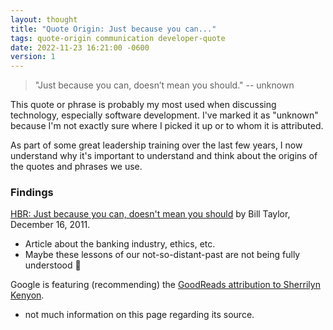 ```yaml
---
layout: thought
title: "Quote Origin: Just because you can..."
tags: quote-origin communication developer-quote
date: 2022-11-23 16:21:00 -0600
version: 1
---
```


> "Just because you can, doesn’t mean you should."
> -- unknown

This quote or phrase is probably my most used when discussing technology, especially software development. I've marked it as "unknown" because I'm not exactly sure where I picked it up or to whom it is attributed.

As part of some great leadership training over the last few years, I now understand why it's important to understand and think about the origins of the quotes and phrases we use.

### Findings

[HBR: Just because you can, doesn't mean you should](https://hbr.org/2011/12/just-because-you-can-doesnt-me) by Bill Taylor, December 16, 2011.

- Article about the banking industry, ethics, etc.
- Maybe these lessons of our not-so-distant-past are not being fully understood 🤔

Google is featuring (recommending) the [GoodReads attribution to Sherrilyn Kenyon](https://www.goodreads.com/quotes/60118-just-because-you-can-doesn-t-mean-you-should).

- not much information on this page regarding its source.